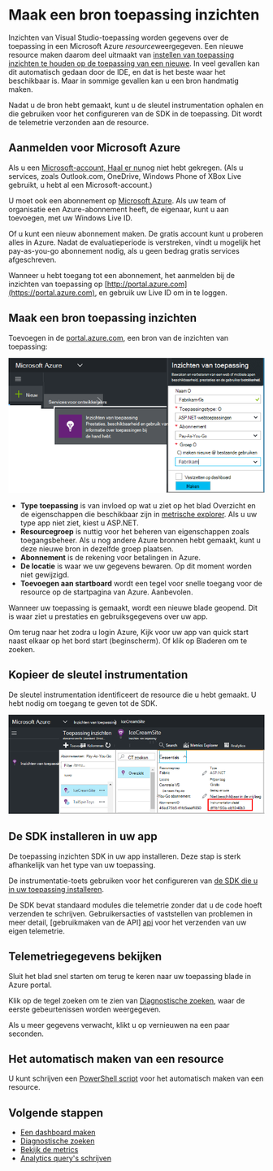 <properties 
    pageTitle="Een nieuwe toepassing inzichten bron maken | Microsoft Azure" 
    description="Inzichten van de toepassing controle voor een nieuwe toepassing live instellen. Web gebaseerde aanpak." 
    services="application-insights" 
    documentationCenter=""
    authors="alancameronwills" 
    manager="douge"/>

<tags 
    ms.service="application-insights" 
    ms.workload="tbd" 
    ms.tgt_pltfrm="ibiza" 
    ms.devlang="na" 
    ms.topic="article" 
    ms.date="08/26/2016" 
    ms.author="awills"/>

# <a name="create-an-application-insights-resource"></a>Maak een bron toepassing inzichten

Inzichten van Visual Studio-toepassing worden gegevens over de toepassing in een Microsoft Azure *resource*weergegeven. Een nieuwe resource maken daarom deel uitmaakt van [instellen van toepassing inzichten te houden op de toepassing van een nieuwe][start]. In veel gevallen kan dit automatisch gedaan door de IDE, en dat is het beste waar het beschikbaar is. Maar in sommige gevallen kan u een bron handmatig maken.

Nadat u de bron hebt gemaakt, kunt u de sleutel instrumentation ophalen en die gebruiken voor het configureren van de SDK in de toepassing. Dit wordt de telemetrie verzonden aan de resource.

## <a name="sign-up-to-microsoft-azure"></a>Aanmelden voor Microsoft Azure

Als u een [Microsoft-account, Haal er nu](http://live.com)nog niet hebt gekregen. (Als u services, zoals Outlook.com, OneDrive, Windows Phone of XBox Live gebruikt, u hebt al een Microsoft-account.)

U moet ook een abonnement op [Microsoft Azure](http://azure.com). Als uw team of organisatie een Azure-abonnement heeft, de eigenaar, kunt u aan toevoegen, met uw Windows Live ID.

Of u kunt een nieuw abonnement maken. De gratis account kunt u proberen alles in Azure. Nadat de evaluatieperiode is verstreken, vindt u mogelijk het pay-as-you-go abonnement nodig, als u geen bedrag gratis services afgeschreven. 

Wanneer u hebt toegang tot een abonnement, het aanmelden bij de inzichten van toepassing op [http://portal.azure.com](https://portal.azure.com), en gebruik uw Live ID om in te loggen.


## <a name="create-an-application-insights-resource"></a>Maak een bron toepassing inzichten
  

Toevoegen in de [portal.azure.com](https://portal.azure.com), een bron van de inzichten van toepassing:

![Klik op nieuwe inzichten die toepassing](./media/app-insights-create-new-resource/01-new.png)


* **Type toepassing** is van invloed op wat u ziet op het blad Overzicht en de eigenschappen die beschikbaar zijn in [metrische explorer][metrics]. Als u uw type app niet ziet, kiest u ASP.NET.
* **Resourcegroep** is nuttig voor het beheren van eigenschappen zoals toegangsbeheer. Als u nog andere Azure bronnen hebt gemaakt, kunt u deze nieuwe bron in dezelfde groep plaatsen.
* **Abonnement** is de rekening voor betalingen in Azure.
* **De locatie** is waar we uw gegevens bewaren. Op dit moment worden niet gewijzigd.
* **Toevoegen aan startboard** wordt een tegel voor snelle toegang voor de resource op de startpagina van Azure. Aanbevolen.

Wanneer uw toepassing is gemaakt, wordt een nieuwe blade geopend. Dit is waar ziet u prestaties en gebruiksgegevens over uw app. 

Om terug naar het zodra u login Azure, Kijk voor uw app van quick start naast elkaar op het bord start (beginscherm). Of klik op Bladeren om te zoeken.


## <a name="copy-the-instrumentation-key"></a>Kopieer de sleutel instrumentation

De sleutel instrumentation identificeert de resource die u hebt gemaakt. U hebt nodig om toegang te geven tot de SDK.

![Klik op Essentials, klik op de sleutel Instrumentation, CTRL + C](./media/app-insights-create-new-resource/02-props.png)

## <a name="install-the-sdk-in-your-app"></a>De SDK installeren in uw app

De toepassing inzichten SDK in uw app installeren. Deze stap is sterk afhankelijk van het type van uw toepassing. 

De instrumentatie-toets gebruiken voor het configureren van [de SDK die u in uw toepassing installeren][start].

De SDK bevat standaard modules die telemetrie zonder dat u de code hoeft verzenden te schrijven. Gebruikersacties of vaststellen van problemen in meer detail, [gebruikmaken van de API] [ api] voor het verzenden van uw eigen telemetrie.


## <a name="monitor"></a>Telemetriegegevens bekijken

Sluit het blad snel starten om terug te keren naar uw toepassing blade in Azure portal.

Klik op de tegel zoeken om te zien van [Diagnostische zoeken][diagnostic], waar de eerste gebeurtenissen worden weergegeven. 

Als u meer gegevens verwacht, klikt u op vernieuwen na een paar seconden.

## <a name="creating-a-resource-automatically"></a>Het automatisch maken van een resource

U kunt schrijven een [PowerShell script](app-insights-powershell-script-create-resource.md) voor het automatisch maken van een resource.

## <a name="next-steps"></a>Volgende stappen

* [Een dashboard maken](app-insights-dashboards.md)
* [Diagnostische zoeken](app-insights-diagnostic-search.md)
* [Bekijk de metrics](app-insights-metrics-explorer.md)
* [Analytics query's schrijven](app-insights-analytics.md)


<!--Link references-->

[api]: app-insights-api-custom-events-metrics.md
[diagnostic]: app-insights-diagnostic-search.md
[metrics]: app-insights-metrics-explorer.md
[start]: app-insights-overview.md

 
